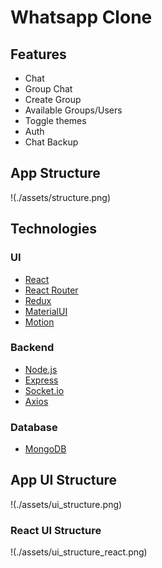 # Whatsapp Clone
## Features
- Chat
- Group Chat
- Create Group
- Available Groups/Users
- Toggle themes
- Auth
- Chat Backup
## App Structure
!(./assets/structure.png)
## Technologies
### UI
- [React](https://reactjs.org/)
- [React Router](https://reactrouter.com/)
- [Redux](https://redux.js.org/)
- [MaterialUI](https://mui.com/)
- [Motion](https://www.framer.com/motion/)
### Backend
- [Node.js](https://nodejs.org/)
- [Express](https://expressjs.com/)
- [Socket.io](https://socket.io/)
- [Axios](https://axios-http.com/)
### Database
- [MongoDB](https://www.mongodb.com/)
## App UI Structure
!(./assets/ui_structure.png)
### React UI Structure
!(./assets/ui_structure_react.png)
